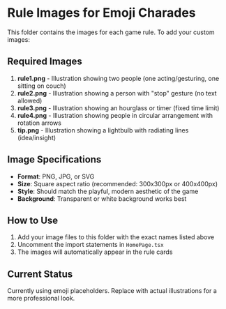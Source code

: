 # Rule Images for Emoji Charades

This folder contains the images for each game rule. To add your custom images:

## Required Images

1. **rule1.png** - Illustration showing two people (one acting/gesturing, one sitting on couch)
2. **rule2.png** - Illustration showing a person with "stop" gesture (no text allowed)
3. **rule3.png** - Illustration showing an hourglass or timer (fixed time limit)
4. **rule4.png** - Illustration showing people in circular arrangement with rotation arrows
5. **tip.png** - Illustration showing a lightbulb with radiating lines (idea/insight)

## Image Specifications

- **Format**: PNG, JPG, or SVG
- **Size**: Square aspect ratio (recommended: 300x300px or 400x400px)
- **Style**: Should match the playful, modern aesthetic of the game
- **Background**: Transparent or white background works best

## How to Use

1. Add your image files to this folder with the exact names listed above
2. Uncomment the import statements in `HomePage.tsx`
3. The images will automatically appear in the rule cards

## Current Status

Currently using emoji placeholders. Replace with actual illustrations for a more professional look.
